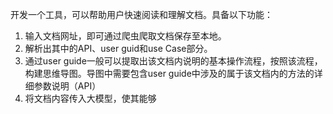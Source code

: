 开发一个工具，可以帮助用户快速阅读和理解文档。具备以下功能：
  1. 输入文档网址，即可通过爬虫爬取文档保存至本地。
  2. 解析出其中的API、user guid和use Case部分。
  3. 通过user guide一般可以提取出该文档内说明的基本操作流程，按照该流程，构建思维导图。导图中需要包含user guide中涉及的属于该文档内的方法的详细参数说明（API）
  4. 将文档内容传入大模型，使其能够
